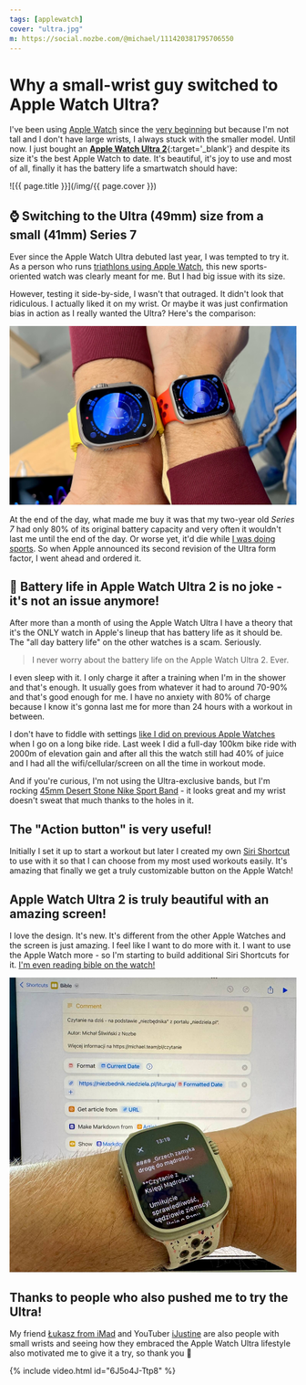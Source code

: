 ```yaml
---
tags: [applewatch]
cover: "ultra.jpg"
m: https://social.nozbe.com/@michael/111420381795706550
---
```


# Why a small-wrist guy switched to Apple Watch Ultra?

I've been using [Apple Watch](/applewatch/) since the [very beginning](/watch-5days/) but because I'm not tall and I don't have large wrists, I always stuck with the smaller model. Until now. I just bought an [**Apple Watch Ultra 2**](https://www.apple.com/apple-watch-ultra-2/){:target='_blank'} and despite its size it's the best Apple Watch to date. It's beautiful, it's joy to use and most of all, finally it has the battery life a smartwatch should have:

<!--More-->

![{{ page.title }}](/img/{{ page.cover }})

## ⌚️ Switching to the Ultra (49mm) size from a small (41mm) Series 7

Ever since the Apple Watch Ultra debuted last year, I was tempted to try it. As a person who runs [triathlons using Apple Watch](/tri15), this new sports-oriented watch was clearly meant for me. But I had big issue with its size.

However, testing it side-by-side, I wasn't that outraged. It didn't look that ridiculous. I actually liked it on my wrist. Or maybe it was just confirmation bias in action as I really wanted the Ultra? Here's the comparison:

![{{ page.title }} size](/img/ultra-size.jpg)

At the end of the day, what made me buy it was that my two-year old *Series 7* had only 80% of its original battery capacity and very often it wouldn't last me until the end of the day. Or worse yet, it'd die while [I was doing sports](/sports). So when Apple announced its second revision of the Ultra form factor, I went ahead and ordered it.

## 🔋 Battery life in Apple Watch Ultra 2 is no joke - it's not an issue anymore!

After more than a month of using the Apple Watch Ultra I have a theory that it's the ONLY watch in Apple's lineup that has battery life as it should be. The "all day battery life" on the other watches is a scam. Seriously.

> I never worry about the battery life on the Apple Watch Ultra 2. Ever.

I even sleep with it. I only charge it after a training when I'm in the shower and that's enough. It usually goes from whatever it had to around 70-90% and that's good enough for me. I have no anxiety with 80% of charge because I know it's gonna last me for more than 24 hours with a workout in between.

I don't have to fiddle with settings [like I did on previous Apple Watches](/tri15) when I go on a long bike ride. Last week I did a full-day 100km bike ride with 2000m of elevation gain and after all this the watch still had 40% of juice and I had all the wifi/cellular/screen on all the time in workout mode.

And if you're curious, I'm not using the Ultra-exclusive bands, but I'm rocking [45mm Desert Stone Nike Sport Band](https://www.apple.com/shop/product/MUUQ3AM/A/41mm-desert-stone-nike-sport-band-s-m) - it looks great and my wrist doesn't sweat that much thanks to the holes in it.

## The "Action button" is very useful!

Initially I set it up to start a workout but later I created my own [Siri Shortcut](/shortcuts/) to use with it so that I can choose from my most used workouts easily. It's amazing that finally we get a truly customizable button on the Apple Watch!

## Apple Watch Ultra 2 is truly beautiful with an amazing screen!

I love the design. It's new. It's different from the other Apple Watches and the screen is just amazing. I feel like I want to do more with it. I want to use the Apple Watch more - so I'm starting to build additional Siri Shortcuts for it. [I'm even reading bible on the watch!](/pl/czytanie/)

![{{ page.title }} bible](/img/ultra-bible.jpg)

## Thanks to people who also pushed me to try the Ultra!

My friend [Łukasz from iMad](https://www.linkedin.com/in/%C5%82ukasz-banaszak-77464423a) and YouTuber [iJustine](https://www.youtube.com/@iJustine) are also people with small wrists and seeing how they embraced the Apple Watch Ultra lifestyle also motivated me to give it a try, so thank you 🙏 

{% include video.html id="6J5o4J-Ttp8" %}

[n]: https://michael.gratis/nozbe
[np]: https://michael.gratis/nozbepersonal